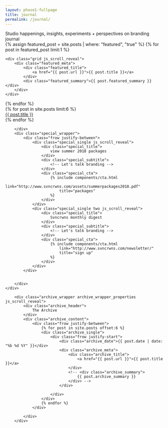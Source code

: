 ```yaml
---
layout: phase1-fullpage
title: journal
permalink: /journal/
---
```

<div class="grid">
    <div class="masthead_title js_scroll_reveal">
        Studio happenings, insights, experiments + perspectives on branding
    </div>
    <div class="featured">
        journal
    </div>
</div>

<div class="grid_full js_scroll_reveal">
{% assign featured_post = site.posts | where: "featured", "true" %}
{% for post in featured_post limit:1 %}
<div class="featured_post">
    <div class="featured_image" style="background-image:url('{{ post.featured_image }}');"></div>

    <div class="grid js_scroll_reveal">
        <div class="featured_meta">
            <div class="featured_title">
                <a href="{{ post.url }}">{{ post.title }}</a>
            </div>
            <div class="featured_summary">{{ post.featured_summary }}</div>
        </div>
    </div>
</div>
{% endfor %}
</div>

<div class="grid fixed_width_grid">
    <div class="frow justify-between">
        <div class="all_posts_wrapper">
            <div class="frow wrap">
                {% for post in site.posts limit:6 %}
                    <div class="general_post js_scroll_reveal">
                        <div class="general_post_image" style="background-image:url('{{ post.featured_image }}');"></div>
                        <div class="general_post_title">
                            <a href="{{ post.url }}">{{ post.title }}</a>
                        </div>
                    </div>
                {% endfor %}
            </div>


        </div>
        <div class="special_wrapper">
            <div class="frow justify-between">
                <div class="special_single js_scroll_reveal">
                    <div class="special_title">
                        view summer 2018 packages
                    </div>
                    <div class="special_subtitle">
                        <!-- Let's talk branding -->
                    </div>
                    <div class="special_cta">
                        {% include components/cta.html
                            link="http://www.svncrwns.com/assets/summerpackages2018.pdf"
                            title="packages"
                        %}
                    </div>
                </div>
                <div class="special_single two js_scroll_reveal">
                    <div class="special_title">
                        Svncrwns monthly digest
                    </div>
                    <div class="special_subtitle">
                        <!-- Let's talk branding -->
                    </div>
                    <div class="special_cta">
                        {% include components/cta.html
                            link="http://www.svncrwns.com/newsletter/"
                            title="sign up"
                        %}
                    </div>
                </div>
            </div>


        </div>
    </div>

        <div class="archive_wrapper archive_wrapper_properties js_scroll_reveal">
            <div class="archive_header">
                The Archive
            </div>
            <div class="archive_content">
                <div class="frow justify-between">
                    {% for post in site.posts offset:6 %}
                    <div class="archive_single">
                        <div class="frow justify-start">
                            <div class="archive_date">{{ post.date | date: "%b %d %Y" }}</div>
                            <div class="archive_meta">
                                <div class="archive_title">
                                    <a href="{{ post.url }}">{{ post.title }}</a>
                                </div>
                                <!-- <div class="archive_summary">
                                    {{ post.archive_summary }}
                                </div> -->
                            </div>

                        </div>
                    </div>
                    {% endfor %}
                </div>

            </div>
        </div>


</div>
